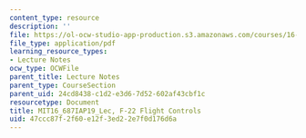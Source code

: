 ```yaml
---
content_type: resource
description: ''
file: https://ol-ocw-studio-app-production.s3.amazonaws.com/courses/16-687-private-pilot-ground-school-january-iap-2019/47ccc87f2f60e12f3ed22e7f0d176d6a_MIT16_687IAP19_LecF-22.pdf
file_type: application/pdf
learning_resource_types:
- Lecture Notes
ocw_type: OCWFile
parent_title: Lecture Notes
parent_type: CourseSection
parent_uid: 24cd8438-c1d2-e3d6-7d52-602af43cbf1c
resourcetype: Document
title: MIT16_687IAP19_Lec, F-22 Flight Controls
uid: 47ccc87f-2f60-e12f-3ed2-2e7f0d176d6a
---
```

